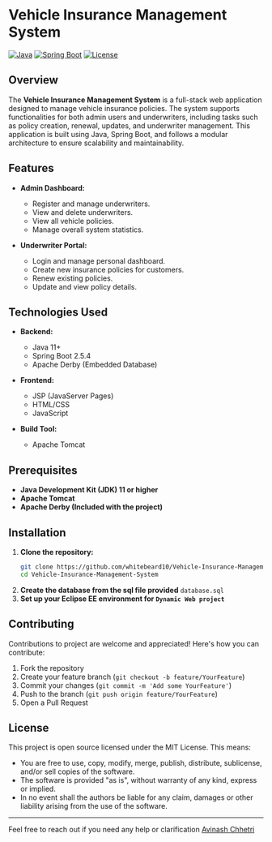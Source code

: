# Vehicle Insurance Management System

[![Java](https://img.shields.io/badge/Java-11%2B-blue.svg)](https://www.java.com/)
[![Spring Boot](https://img.shields.io/badge/Spring%20Boot-2.5.4-green.svg)](https://spring.io/projects/spring-boot)
[![License](https://img.shields.io/badge/license-MIT-blue.svg)](LICENSE)

## Overview

The **Vehicle Insurance Management System** is a full-stack web application designed to manage vehicle insurance policies. The system supports functionalities for both admin users and underwriters, including tasks such as policy creation, renewal, updates, and underwriter management. This application is built using Java, Spring Boot, and follows a modular architecture to ensure scalability and maintainability.

## Features

- **Admin Dashboard:**
  - Register and manage underwriters.
  - View and delete underwriters.
  - View all vehicle policies.
  - Manage overall system statistics.

- **Underwriter Portal:**
  - Login and manage personal dashboard.
  - Create new insurance policies for customers.
  - Renew existing policies.
  - Update and view policy details.

## Technologies Used

- **Backend:**
  - Java 11+
  - Spring Boot 2.5.4
  - Apache Derby (Embedded Database)
  
- **Frontend:**
  - JSP (JavaServer Pages)
  - HTML/CSS
  - JavaScript

- **Build Tool:**
  - Apache Tomcat

## Prerequisites

- **Java Development Kit (JDK) 11 or higher**
- **Apache Tomcat**
- **Apache Derby (Included with the project)**

## Installation

1. **Clone the repository:**
   ```bash
   git clone https://github.com/whitebeard10/Vehicle-Insurance-Management-System.git
   cd Vehicle-Insurance-Management-System
   ```
2. **Create the database from the sql file provided**
    `database.sql`
3. **Set up your Eclipse EE environment for `Dynamic Web project`**

## Contributing

Contributions to project are welcome and appreciated! Here's how you can contribute:

1. Fork the repository
2. Create your feature branch (`git checkout -b feature/YourFeature`)
3. Commit your changes (`git commit -m 'Add some YourFeature'`)
4. Push to the branch (`git push origin feature/YourFeature`)
5. Open a Pull Request

## License

This project is open source  licensed under the MIT License. This means:

- You are free to use, copy, modify, merge, publish, distribute, sublicense, and/or sell copies of the software.
- The software is provided "as is", without warranty of any kind, express or implied.
- In no event shall the authors be liable for any claim, damages or other liability arising from the use of the software.

---

Feel free to reach out if you need any help or clarification [Avinash Chhetri](mailto:avinash0chhetri@gmail.com)

   
